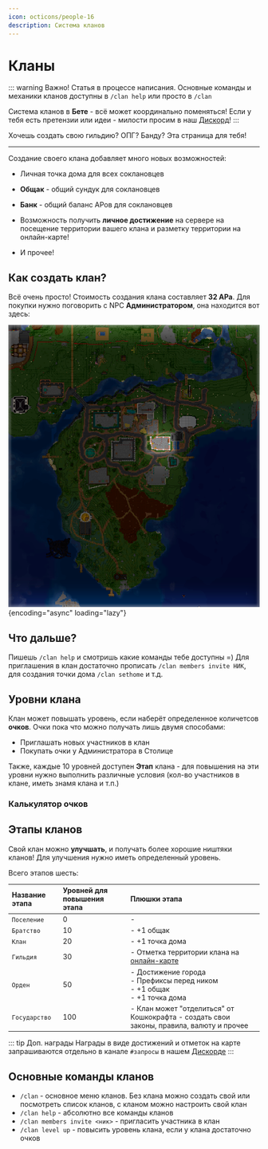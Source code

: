 ```yaml
---
icon: octicons/people-16
description: Система кланов
---
```


# Кланы <Badge type="warning" text="В Бете" />



::: warning Важно!
Статья в процессе написания. Основные команды и механики кланов доступны в `/clan help` или просто в `/clan`

Система кланов в **Бете** - всё может координально поменяться! Если у тебя есть претензии или идеи - милости просим в наш [Дискорд](https://discord.gg/catcraftmc)!
:::

Хочешь создать свою гильдию? ОПГ? Банду? Эта страница для тебя!

***

Создание своего клана добавляет много новых возможностей:

- Личная точка дома для всех соклановцев

- **Общак** - общий сундук для соклановцев

- **Банк** - общий баланс АРов для соклановцев

- Возможность получить **личное достижение** на сервере на посещение территории вашего клана и разметку территории на онлайн-карте!

- И прочее!

## Как создать клан?

Всё очень просто! Стоимость создания клана составляет **32 АРа**. Для покупки нужно поговорить с NPC **Администратором**, она находится вот здесь:

![Администратор на спавне Кошкокрафта](../../assets/map/spawn_admin.png){encoding="async" loading="lazy"}

## Что дальше?

Пишешь `/clan help` и смотришь какие команды тебе доступны =)
Для приглашения в клан достаточно прописать `/clan members invite НИК`, для создания точки дома `/clan sethome` и т.д.

## Уровни клана

Клан может повышать уровень, если наберёт определенное количетсов **очков**. Очки пока что можно получать лишь двумя способами:

- Приглашать новых участников в клан
- Покупать очки у Администратора в Столице

Также, каждые 10 уровней доступен **Этап** клана - для повышения на эти уровни нужно выполнить различные условия (кол-во участников в клане, иметь знамя клана и т.п.)

### Калькулятор очков

<ClanLevelCalculator />

## Этапы кланов

Свой клан можно **улучшать**, и получать более хорошие ништяки кланов! Для улучшения нужно иметь определенный уровень.

Всего этапов шесть:

| Название этапа | Уровней для повышения этапа | Плюшки этапа                                                                             |
| :------------- | :-------------------------- | :--------------------------------------------------------------------------------------- |
| `Поселение`    | 0                           | -                                                                                        |
| `Братство`     | 10                          | - +1 общак                                                                               |
| `Клан`         | 20                          | - +1 точка дома                                                                          |
| `Гильдия`      | 30                          | - Отметка территории клана на [онлайн-карте](https://map.catcraftmc.ru)                  |
| `Орден`        | 50                          | - Достижение города<br>- Префиксы перед ником<br>- +1 общак<br>- +1 точка дома           |
| `Государство`  | 100                         | - Клан может "отделиться" от Кошкокрафта - создать свои законы, правила, валюту и прочее |

::: tip Доп. награды
Награды в виде достижений и отметок на карте запрашиваются отдельно в канале `#запросы` в нашем [Дискорде](https://discord.gg/catcraftmc)
:::

## Основные команды кланов

- `/clan` - основное меню кланов. Без клана можно создать свой или посмотреть список кланов, с кланом можно настроить свой клан
- `/clan help` - абсолютно все команды кланов
- `/clan members invite <ник>` - пригласить участника в клан
- `/clan level up` - повысить уровень клана, если у клана достаточно очков


